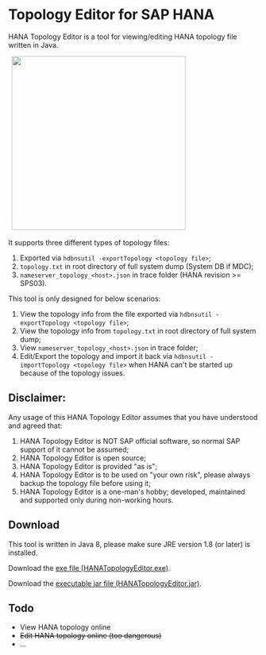 # Topology Editor for SAP HANA

HANA Topology Editor is a tool for viewing/editing HANA topology file written in Java.

&ensp;<img src="https://github.com/ckyycc/HANATopologyEditor/blob/master/src/demo/small-demo.gif" width="350">

It supports three different types of topology files: 
1. Exported via `hdbnsutil -exportTopology <topology file>`;
2. `topology.txt` in root directory of full system dump (System DB if MDC);
3. `nameserver_topology_<host>.json` in trace folder (HANA revision >= SPS03).
  
This tool is only designed for below scenarios:
1. View the topology info from the file exported via `hdbnsutil -exportTopology <topology file>`;
2. View the topology info from `topology.txt` in root directory of full system dump;
3. View `nameserver_topology_<host>.json` in trace folder;
4. Edit/Export the topology and import it back via `hdbnsutil -importTopology <topology file>` when HANA can't be started up because of the topology issues.

## Disclaimer:

Any usage of this HANA Topology Editor assumes that you have understood and agreed that:

1. HANA Topology Editor is NOT SAP official software, so normal SAP support of it cannot be assumed;
2. HANA Topology Editor is open source;
3. HANA Topology Editor is provided "as is";
4. HANA Topology Editor is to be used on "your own risk", please always backup the topology file before using it;
5. HANA Topology Editor is a one-man's hobby; developed, maintained and supported only during non-working hours.

## Download

This tool is written in Java 8, please make sure JRE version 1.8 (or later) is installed.

Download the [exe file (HANATopologyEditor.exe)](https://github.com/ckyycc/hana-topology-editor/raw/master/HANATopologyEditor.exe).

Download the [executable jar file (HANATopologyEditor.jar)](https://github.com/ckyycc/hana-topology-editor/raw/master/HANATopologyEditor.jar).



## Todo
* View HANA topology online
* ~~Edit HANA topology online (too dangerous)~~
* ...
